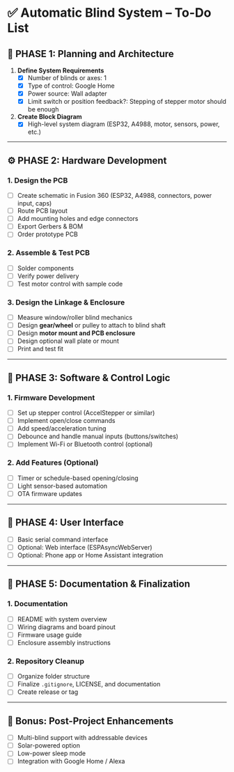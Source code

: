 # ✅ Automatic Blind System – To-Do List

## 📌 PHASE 1: Planning and Architecture

1. **Define System Requirements**
   - [x] Number of blinds or axes: 1
   - [x] Type of control: Google Home
   - [x] Power source: Wall adapter
   - [x] Limit switch or position feedback?: Stepping of stepper motor should be enough

2. **Create Block Diagram**
   - [x] High-level system diagram (ESP32, A4988, motor, sensors, power, etc.)

---

## ⚙️ PHASE 2: Hardware Development

### 1. Design the PCB
   - [ ] Create schematic in Fusion 360 (ESP32, A4988, connectors, power input, caps)
   - [ ] Route PCB layout
   - [ ] Add mounting holes and edge connectors
   - [ ] Export Gerbers & BOM
   - [ ] Order prototype PCB

### 2. Assemble & Test PCB
   - [ ] Solder components
   - [ ] Verify power delivery
   - [ ] Test motor control with sample code

### 3. Design the Linkage & Enclosure
   - [ ] Measure window/roller blind mechanics
   - [ ] Design **gear/wheel** or pulley to attach to blind shaft
   - [ ] Design **motor mount and PCB enclosure**
   - [ ] Design optional wall plate or mount
   - [ ] Print and test fit

---

## 🧠 PHASE 3: Software & Control Logic

### 1. Firmware Development
   - [ ] Set up stepper control (AccelStepper or similar)
   - [ ] Implement open/close commands
   - [ ] Add speed/acceleration tuning
   - [ ] Debounce and handle manual inputs (buttons/switches)
   - [ ] Implement Wi-Fi or Bluetooth control (optional)

### 2. Add Features (Optional)
   - [ ] Timer or schedule-based opening/closing
   - [ ] Light sensor-based automation
   - [ ] OTA firmware updates

---

## 📲 PHASE 4: User Interface

- [ ] Basic serial command interface
- [ ] Optional: Web interface (ESPAsyncWebServer)
- [ ] Optional: Phone app or Home Assistant integration

---

## 📘 PHASE 5: Documentation & Finalization

### 1. Documentation
   - [ ] README with system overview
   - [ ] Wiring diagrams and board pinout
   - [ ] Firmware usage guide
   - [ ] Enclosure assembly instructions

### 2. Repository Cleanup
   - [ ] Organize folder structure
   - [ ] Finalize `.gitignore`, LICENSE, and documentation
   - [ ] Create release or tag

---

## 🏁 Bonus: Post-Project Enhancements

- [ ] Multi-blind support with addressable devices
- [ ] Solar-powered option
- [ ] Low-power sleep mode
- [ ] Integration with Google Home / Alexa
